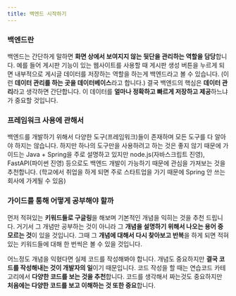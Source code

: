```yaml
---
title: 백엔드 시작하기
---
```


### 백엔드란

백엔드는 간단하게 말하면 **화면 상에서 보여지지 않는 뒷단을 관리하는 역할을 담당**합니다.
예를 들어 게시판 기능이 있는 웹사이트를 사용할 때 게시판 생성 버튼을 누르게 되면 내부적으로 게시글 데이터를
저장하는 역할을 하는게 백엔드라고 볼 수 있습니다. (이런 **데이터 관리를 하는 곳을 데이터베이스**라고 합니다.)
결국 백엔드의 핵심은 **데이터 관리**라고 생각하면 간단합니다.
이 데이터를 **얼마나 정확하고 빠르게 저장하고 제공**하느냐가 중요할 것입니다.

### 프레임워크 사용에 관해서

백엔드를 개발하기 위해서 다양한 도구(프레임워크)들이 존재하며 모든 도구를 다 알아야 하지는 않습니다.
하지만 하나의 도구만을 사용하려고 하는 것은 좋지 않기 때문에 가이드는 Java + Spring을 주로 설명하고 있지만
node.js(자바스크립트 진영), FastAPI(파이썬 진영) 등으로도 백엔드 개발이 가능하기 때문에 관심을 가져보는 것을 추천합니다.
(학교에서 취업을 하게 되면 주로 스타트업을 가기 때문에 Spring 안 쓰는 회사에 가게될 수 있음)

### 가이드를 통해 어떻게 공부해야 할까

먼저 적혀있는 **키워드들로 구글링**을 해보며 기본적인 개념을 익히는 것을 추천 드립니다. 거기서 그 개념만 공부하는 것이 아니라 그 **개념을 설명하기 위해서 나오는 용어 중 모르는 것**이 있을 것입니다.
그때 그 **개념에 대해서 다시 찾아보고 반복**을 하게 되면 적혀있는 키워드들에 대해 한 번씩은 볼 수 있을 것입니다.

어느정도 개념을 익혔다면 실제 코드를 작성해봐야 합니다. 개념도 중요하지만 **결국 코드를 작성해내는 것이 개발자의 일**이기 때문입니다.
코드 작성을 할 때는 연습코드 카테고리에서 **다양한 코드를 보는 것을 추천**합니다.
코드를 생각해서 짜는것도 중요하지만 **처음에는 다양한 코드를 보고 이해하는 것 또한 중요**합니다.